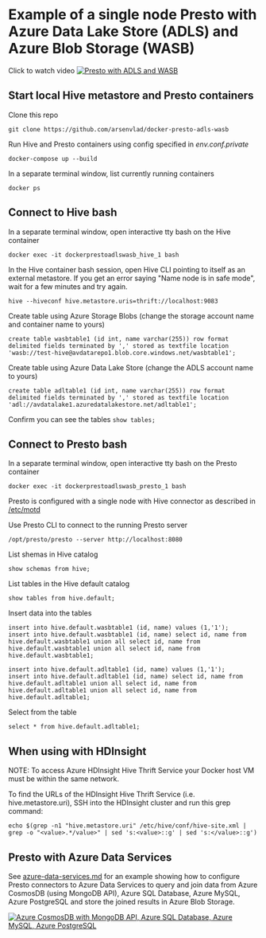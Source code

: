 # Example of a single node Presto with Azure Data Lake Store (ADLS) and Azure Blob Storage (WASB)

Click to watch video
[![Presto with ADLS and WASB](images/presto-adls-wasb-play.png)](https://youtu.be/hflThIJdkrI)

## Start local Hive metastore and Presto containers

Clone this repo

```git clone https://github.com/arsenvlad/docker-presto-adls-wasb```

Run Hive and Presto containers using config specified in *env.conf.private*

```docker-compose up --build```

In a separate terminal window, list currently running containers

```docker ps```

## Connect to Hive bash

In a separate terminal window, open interactive tty bash on the Hive container

```docker exec -it dockerprestoadlswasb_hive_1 bash```

In the Hive container bash session, open Hive CLI pointing to itself as an external metastore. If you get an error saying "Name node is in safe mode", wait for a few minutes and try again.

```hive --hiveconf hive.metastore.uris=thrift://localhost:9083```

Create table using Azure Storage Blobs (change the storage account name and container name to yours)

```create table wasbtable1 (id int, name varchar(255)) row format delimited fields terminated by ',' stored as textfile location 'wasb://test-hive@avdatarepo1.blob.core.windows.net/wasbtable1';```

Create table using Azure Data Lake Store (change the ADLS account name to yours)

```create table adltable1 (id int, name varchar(255)) row format delimited fields terminated by ',' stored as textfile location 'adl://avdatalake1.azuredatalakestore.net/adltable1';```

Confirm you can see the tables
```show tables;```

## Connect to Presto bash

In a separate terminal window, open interactive tty bash on the Presto container

```docker exec -it dockerprestoadlswasb_presto_1 bash```

Presto is configured with a single node with Hive connector as described in [/etc/motd](files/motd.txt)

Use Presto CLI to connect to the running Presto server

```/opt/presto/presto --server http://localhost:8080```

List shemas in Hive catalog

```show schemas from hive;```

List tables in the Hive default catalog

```show tables from hive.default;```

Insert data into the tables

```
insert into hive.default.wasbtable1 (id, name) values (1,'1');
insert into hive.default.wasbtable1 (id, name) select id, name from hive.default.wasbtable1 union all select id, name from hive.default.wasbtable1 union all select id, name from hive.default.wasbtable1;

insert into hive.default.adltable1 (id, name) values (1,'1');
insert into hive.default.adltable1 (id, name) select id, name from hive.default.adltable1 union all select id, name from hive.default.adltable1 union all select id, name from hive.default.adltable1;
```

Select from the table

```select * from hive.default.adltable1;```

## When using with HDInsight

NOTE: To access Azure HDInsight Hive Thrift Service your Docker host VM must be within the same network.

To find the URLs of the HDInsight Hive Thrift Service (i.e. hive.metastore.uri), SSH into the HDInsight cluster and run this grep command:

```echo $(grep -n1 "hive.metastore.uri" /etc/hive/conf/hive-site.xml | grep -o "<value>.*/value>" | sed 's:<value>::g' | sed 's:</value>::g')```

## Presto with Azure Data Services

See [azure-data-services.md](azure-data-services.md) for an example showing how to configure Presto connectors to Azure Data Services to query and join data from Azure CosmosDB (using MongoDB API), Azure SQL Database, Azure MySQL, Azure PostgreSQL and store the joined results in Azure Blob Storage.

[![Azure CosmosDB with MongoDB API, Azure SQL Database, Azure MySQL, Azure PostgreSQL](images/presto-azure-data-services-play.png)](https://youtu.be/XDfCK6Ejz-A)

